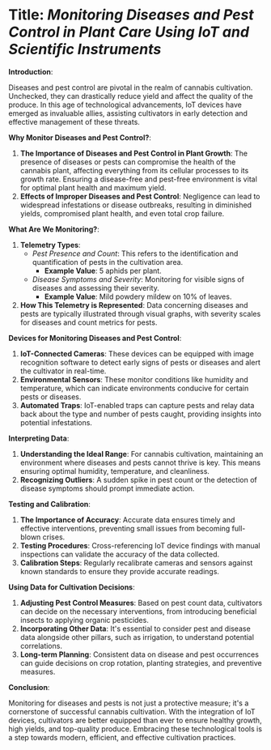 # **Title**: *Monitoring Diseases and Pest Control in Plant Care Using IoT and Scientific Instruments*

**Introduction**:

Diseases and pest control are pivotal in the realm of cannabis cultivation. Unchecked, they can drastically reduce yield and affect the quality of the produce. In this age of technological advancements, IoT devices have emerged as invaluable allies, assisting cultivators in early detection and effective management of these threats.

**Why Monitor Diseases and Pest Control?**:

1. **The Importance of Diseases and Pest Control in Plant Growth**: The presence of diseases or pests can compromise the health of the cannabis plant, affecting everything from its cellular processes to its growth rate. Ensuring a disease-free and pest-free environment is vital for optimal plant health and maximum yield.
2. **Effects of Improper Diseases and Pest Control**: Negligence can lead to widespread infestations or disease outbreaks, resulting in diminished yields, compromised plant health, and even total crop failure.

**What Are We Monitoring?**:

1. **Telemetry Types**:
    - *Pest Presence and Count*: This refers to the identification and quantification of pests in the cultivation area.
        - **Example Value**: 5 aphids per plant.
    - *Disease Symptoms and Severity*: Monitoring for visible signs of diseases and assessing their severity.
        - **Example Value**: Mild powdery mildew on 10% of leaves.
2. **How This Telemetry is Represented**: Data concerning diseases and pests are typically illustrated through visual graphs, with severity scales for diseases and count metrics for pests.

**Devices for Monitoring Diseases and Pest Control**:

1. **IoT-Connected Cameras**: These devices can be equipped with image recognition software to detect early signs of pests or diseases and alert the cultivator in real-time.
2. **Environmental Sensors**: These monitor conditions like humidity and temperature, which can indicate environments conducive for certain pests or diseases.
3. **Automated Traps**: IoT-enabled traps can capture pests and relay data back about the type and number of pests caught, providing insights into potential infestations.

**Interpreting Data**:

1. **Understanding the Ideal Range**: For cannabis cultivation, maintaining an environment where diseases and pests cannot thrive is key. This means ensuring optimal humidity, temperature, and cleanliness.
2. **Recognizing Outliers**: A sudden spike in pest count or the detection of disease symptoms should prompt immediate action.

**Testing and Calibration**:

1. **The Importance of Accuracy**: Accurate data ensures timely and effective interventions, preventing small issues from becoming full-blown crises.
2. **Testing Procedures**: Cross-referencing IoT device findings with manual inspections can validate the accuracy of the data collected.
3. **Calibration Steps**: Regularly recalibrate cameras and sensors against known standards to ensure they provide accurate readings.

**Using Data for Cultivation Decisions**:

1. **Adjusting Pest Control Measures**: Based on pest count data, cultivators can decide on the necessary interventions, from introducing beneficial insects to applying organic pesticides.
2. **Incorporating Other Data**: It's essential to consider pest and disease data alongside other pillars, such as irrigation, to understand potential correlations.
3. **Long-term Planning**: Consistent data on disease and pest occurrences can guide decisions on crop rotation, planting strategies, and preventive measures.

**Conclusion**:

Monitoring for diseases and pests is not just a protective measure; it's a cornerstone of successful cannabis cultivation. With the integration of IoT devices, cultivators are better equipped than ever to ensure healthy growth, high yields, and top-quality produce. Embracing these technological tools is a step towards modern, efficient, and effective cultivation practices.
